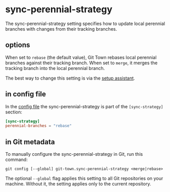 # sync-perennial-strategy

The sync-perennial-strategy setting specifies how to update local perennial
branches with changes from their tracking branches.

## options

When set to `rebase` (the default value), Git Town rebases local perennial
branches against their tracking branch. When set to `merge`, it merges the
tracking branch into the local perennial branch.

The best way to change this setting is via the
[setup assistant](../configuration.md).

## in config file

In the [config file](../configuration-file.md) the sync-perennial-strategy is
part of the `[sync-strategy]` section:

```toml
[sync-strategy]
perennial-branches = "rebase"
```

## in Git metadata

To manually configure the sync-perennial-strategy in Git, run this command:

```
git config [--global] git-town.sync-perennial-strategy <merge|rebase>
```

The optional `--global` flag applies this setting to all Git repositories on
your machine. Without it, the setting applies only to the current repository.
